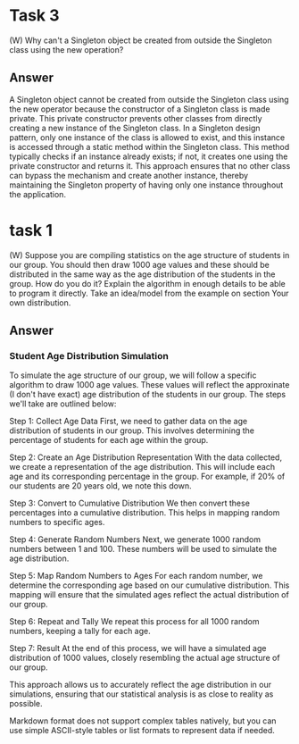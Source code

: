# Task 3

(W) Why can't a Singleton object be created from outside the Singleton class using the new operation?

## Answer

A Singleton object cannot be created from outside the Singleton class using the new operator because the constructor of a Singleton class is made private. This private constructor prevents other classes from directly creating a new instance of the Singleton class. In a Singleton design pattern, only one instance of the class is allowed to exist, and this instance is accessed through a static method within the Singleton class. This method typically checks if an instance already exists; if not, it creates one using the private constructor and returns it. This approach ensures that no other class can bypass the mechanism and create another instance, thereby maintaining the Singleton property of having only one instance throughout the application.

# task 1

(W) Suppose you are compiling statistics on the age structure of students in our group. You should then draw 1000 age values and these should be distributed in the same way as the age distribution of the students in the group. How do you do it? Explain the algorithm in enough details to be able to program it directly. Take an idea/model from the example on section Your own distribution.

## Answer

### Student Age Distribution Simulation

To simulate the age structure of our group, we will follow a specific algorithm to draw 1000 age values. These values will reflect the approxinate (I don't have exact) age distribution of the students in our group. The steps we'll take are outlined below:

Step 1: Collect Age Data
First, we need to gather data on the age distribution of students in our group. This involves determining the percentage of students for each age within the group.

Step 2: Create an Age Distribution Representation
With the data collected, we create a representation of the age distribution. This will include each age and its corresponding percentage in the group. For example, if 20% of our students are 20 years old, we note this down.

Step 3: Convert to Cumulative Distribution
We then convert these percentages into a cumulative distribution. This helps in mapping random numbers to specific ages.

Step 4: Generate Random Numbers
Next, we generate 1000 random numbers between 1 and 100. These numbers will be used to simulate the age distribution.

Step 5: Map Random Numbers to Ages
For each random number, we determine the corresponding age based on our cumulative distribution. This mapping will ensure that the simulated ages reflect the actual distribution of our group.

Step 6: Repeat and Tally
We repeat this process for all 1000 random numbers, keeping a tally for each age.

Step 7: Result
At the end of this process, we will have a simulated age distribution of 1000 values, closely resembling the actual age structure of our group.

This approach allows us to accurately reflect the age distribution in our simulations, ensuring that our statistical analysis is as close to reality as possible.

Markdown format does not support complex tables natively, but you can use simple ASCII-style tables or list formats to represent data if needed.
